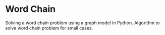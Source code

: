 # Word Chain
Solving a word chain problem using a graph model in Python. Algorithm to solve word chain problem for small cases.
